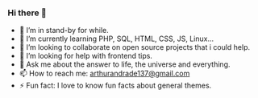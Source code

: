 ### Hi there 👋

- 🔭 I’m in stand-by for while.
- 🌱 I’m currently learning PHP, SQL, HTML, CSS, JS, Linux...
- 👯 I’m looking to collaborate on open source projects that i could help.
- 🤔 I’m looking for help with frontend tips.
- 💬 Ask me about the answer to life, the universe and everything.
- 📫 How to reach me: arthurandrade137@gmail.com
- ⚡ Fun fact: I love to know fun facts about general themes.
<!--
**arthurandrade369/arthurandrade369** is a ✨ _special_ ✨ repository because its `README.md` (this file) appears on your GitHub profile.

Here are some ideas to get you started:

- 🔭 I’m currently working on ...
- 🌱 I’m currently learning ...
- 👯 I’m looking to collaborate on ...
- 🤔 I’m looking for help with ...
- 💬 Ask me about ...
- 📫 How to reach me: ...
- 😄 Pronouns: ...
- ⚡ Fun fact: ...
-->
